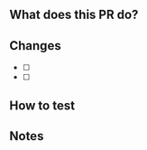 ## What does this PR do?
<!-- Brief description of the changes -->

## Changes
- [ ]
- [ ]

## How to test
<!-- Steps to test the changes -->

## Notes
<!-- Any additional information (optional) -->
